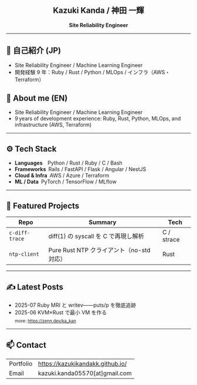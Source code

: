 <h2 align="center">Kazuki Kanda / 神田 一輝</h2>
<p align="center"><strong>Site Reliability Engineer</strong></p>

---

## 📝 自己紹介 (JP)
- Site Reliability Engineer / Machine Learning Engineer
- 開発経験 9 年：Ruby / Rust / Python / MLOps / インフラ（AWS・Terraform）

## 📝 About me (EN)
- Site Reliability Engineer / Machine Learning Engineer
- 9 years of development experience: Ruby, Rust, Python, MLOps, and infrastructure (AWS, Terraform)

---

## ⚙️ Tech Stack
- **Languages**  Python / Rust / Ruby / C / Bash
- **Frameworks** Rails / FastAPI / Flask / Angular / NestJS
- **Cloud & Infra** AWS / Azure / Terraform
- **ML / Data** PyTorch / TensorFlow / MLflow

---

## 📌 Featured Projects
| Repo | Summary | Tech |
|------|---------|------|
| `c-diff-trace` | diff(1) の syscall を C で再現し解析 | C / strace |
| `ntp-client` | Pure Rust NTP クライアント（no-std 対応） | Rust |

---

## ✍️ Latest Posts
- 2025-07 Ruby MRI と writev――puts/p を徹底追跡  
- 2025-06 KVM×Rust で最小 VM を作る  
<sub>more: <https://zenn.dev/ka_kan></sub>

---

## 📫 Contact
| | |
|---|---|
| Portfolio | <https://kazukikandakk.github.io/> |
| Email     | kazuki.kanda05570[at]gmail.com |
